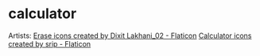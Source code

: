 # calculator

Artists:
<a href="https://www.flaticon.com/free-icons/erase" title="erase icons">Erase icons created by Dixit Lakhani_02 - Flaticon</a>
<a href="https://www.flaticon.com/free-icons/calculator" title="calculator icons">Calculator icons created by srip - Flaticon</a>